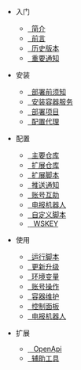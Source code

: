- <i class="fa-solid fa-escalator"></i> 入门

  - [<i class="fa-regular fa-tags"></i>&nbsp; 简介](README.md)
  - [<i class="fa-regular fa-message-captions"></i>&nbsp; 前言](./start/前言.md)
  - [<i class="fa-regular fa-clock-rotate-left"></i>&nbsp; 历史版本](./start/历史版本.md)
  - [<i class="fa-regular fa-bullhorn"></i>&nbsp; 重要通知](./start/重要通知.md)

- <i class="fa-brands fa-instalod"></i> 安装

  - [<i class="fa-regular fa-block-question"></i>&nbsp; 部署前须知](./install/部署前须知.md)
  - [<i class="fa-regular fa-inbox"></i>&nbsp; 安装容器服务](./install/安装容器服务.md)
  - [<i class="fa-regular fa-hexagon-check"></i>&nbsp; 部署项目](./install/部署项目.md)
  - [<i class="fa-regular fa-globe"></i>&nbsp; 配置代理](./install/配置代理.md)

- <i class="fa-duotone fa-gear"></i> 配置

  - [<i class="fa-regular fa-house-window"></i>&nbsp; 主要仓库](./config/主要仓库.md)
  - [<i class="fa-regular fa-diagram-sankey"></i>&nbsp; 扩展仓库](./config/扩展仓库.md)
  - [<i class="fa-regular fa-diagram-subtask"></i>&nbsp; 扩展脚本](./config/扩展脚本.md)
  - [<i class="fa-regular fa-bell-plus"></i>&nbsp; 推送通知](./config/推送通知.md)
  - [<i class="fa-regular fa-user-plus"></i>&nbsp; 账号互助](./config/账号互助.md)
  - [<i class="fa-regular fa-user-astronaut"></i>&nbsp; 电报机器人](./config/电报机器人.md)
  - [<i class="fa-regular fa-paper-plane"></i>&nbsp; 自定义脚本](./config/自定义脚本.md)
  - [&nbsp;<i class="fa-regular fa-database"></i>&nbsp; WSKEY](./config/WSKEY.md)

- <i class="fa-solid fa-wheelchair-move"></i> 使用

  - [<i class="fa-regular fa-display-code"></i>&nbsp; 运行脚本](./use/运行脚本.md)
  - [<i class="fa-regular fa-upload"></i>&nbsp; 更新升级](./use/更新升级.md)
  - [<i class="fa-regular fa-draw-square"></i>&nbsp; 环境变量](./use/环境变量.md)
  - [<i class="fa-regular fa-user-gear"></i>&nbsp; 账号操作](./use/账号操作.md)
  - [<i class="fa-regular fa-network-wired"></i>&nbsp; 容器维护](./use/容器维护.md)
  - [<i class="fa-duotone fa-browser"></i>&nbsp; 控制面板](./use/控制面板.md)
  - [<i class="fa-regular fa-user-astronaut"></i>&nbsp; 电报机器人](./use/电报机器人.md)

- <i class="fa-solid fa-puzzle-piece"></i> 扩展

  - [&nbsp;<i class="fa-regular fa-plug"></i>&nbsp; OpenApi](./utils/OpenApi.md)
  - [<i class="fa-regular fa-grid-2-plus"></i>&nbsp; 辅助工具](./utils/辅助工具.md)
